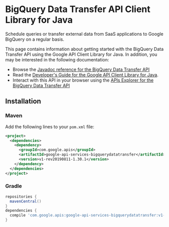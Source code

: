 # BigQuery Data Transfer API Client Library for Java

Schedule queries or transfer external data from SaaS applications to Google BigQuery on a regular basis.

This page contains information about getting started with the BigQuery Data Transfer API
using the Google API Client Library for Java. In addition, you may be interested
in the following documentation:

* Browse the [Javadoc reference for the BigQuery Data Transfer API][javadoc]
* Read the [Developer's Guide for the Google API Client Library for Java][google-api-client].
* Interact with this API in your browser using the [APIs Explorer for the BigQuery Data Transfer API][api-explorer]

## Installation

### Maven

Add the following lines to your `pom.xml` file:

```xml
<project>
  <dependencies>
    <dependency>
      <groupId>com.google.apis</groupId>
      <artifactId>google-api-services-bigquerydatatransfer</artifactId>
      <version>v1-rev20190811-1.30.1</version>
    </dependency>
  </dependencies>
</project>
```

### Gradle

```gradle
repositories {
  mavenCentral()
}
dependencies {
  compile 'com.google.apis:google-api-services-bigquerydatatransfer:v1-rev20190811-1.30.1'
}
```

[javadoc]: https://googleapis.dev/java/google-api-services-bigquerydatatransfer/latest/index.html
[google-api-client]: https://github.com/googleapis/google-api-java-client/
[api-explorer]: https://developers.google.com/apis-explorer/#p/abusiveexperiencereport/v1/
